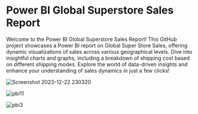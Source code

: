 # Power BI Global Superstore Sales Report

Welcome to the Power BI Global Superstore Sales Report! This GitHub project showcases a Power BI report on Global Super Store Sales, offering dynamic visualizations of sales across various geographical levels. Dive into insightful charts and graphs, including a breakdown of shipping cost based on different shipping modes. Explore the world of data-driven insights and enhance your understanding of sales dynamics in just a few clicks! 



![Screenshot 2023-12-22 230320](https://github.com/Archanajs2001/Power-BI-Global_Superstore/assets/154094021/671e6759-6c6b-4842-9455-3bd2fd068669)

![pbi11](https://github.com/Archanajs2001/Power-BI-Global_Superstore/assets/154094021/94f35fb5-3ee3-454f-a0a8-30a55c2228ce)

![pbi3](https://github.com/Archanajs2001/Power-BI-Global_Superstore/assets/154094021/6e13572e-7d4d-4f31-a468-9ae223b5052f)
